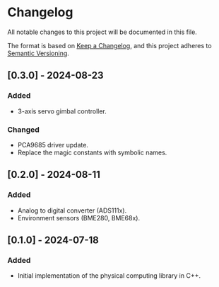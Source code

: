 # Changelog

All notable changes to this project will be documented in this file.

The format is based on [Keep a Changelog](https://keepachangelog.com/en/1.0.0/),
and this project adheres to [Semantic Versioning](https://semver.org/spec/v2.0.0.html).

## [0.3.0] - 2024-08-23

### Added

- 3-axis servo gimbal controller.

### Changed

- PCA9685 driver update.
- Replace the magic constants with symbolic names.

## [0.2.0] - 2024-08-11

### Added

- Analog to digital converter (ADS111x).
- Environment sensors (BME280, BME68x).

## [0.1.0] - 2024-07-18

### Added

- Initial implementation of the physical computing library in C++.
